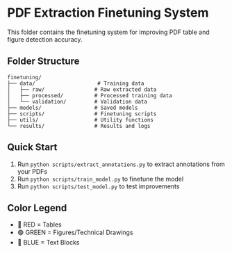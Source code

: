 # PDF Extraction Finetuning System

This folder contains the finetuning system for improving PDF table and figure detection accuracy.

## Folder Structure

```
finetuning/
├── data/                    # Training data
│   ├── raw/                # Raw extracted data
│   ├── processed/          # Processed training data
│   └── validation/         # Validation data
├── models/                 # Saved models
├── scripts/                # Finetuning scripts
├── utils/                  # Utility functions
└── results/                # Results and logs
```

## Quick Start

1. Run `python scripts/extract_annotations.py` to extract annotations from your PDFs
2. Run `python scripts/train_model.py` to finetune the model
3. Run `python scripts/test_model.py` to test improvements

## Color Legend

- 🔴 RED = Tables
- 🟢 GREEN = Figures/Technical Drawings
- 🔵 BLUE = Text Blocks
